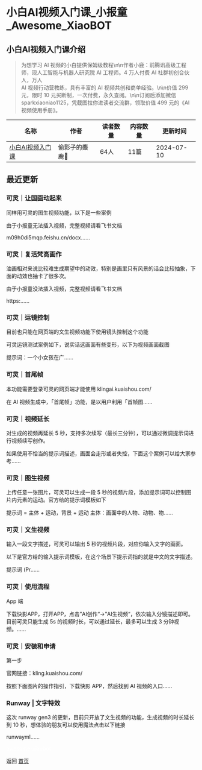 # 小白AI视频入门课_小报童_Awesome_XiaoBOT

## 小白AI视频入门课介绍
> 为想学习 AI 视频的小白提供保姆级教程\n\n作者小鹿：前腾讯高级工程师，现人工智能与机器人研究院 AI 工程师。4 万人付费 AI 社群初创合伙人，万人  
AI 视频行动营教练，具有丰富的 AI 视频共创和商单经验。\n\n价值 299 元，限时 10 元买断制，一次付费，永久查阅。\n\n订阅后添加微信  
sparkxiaoniao1125，凭截图拉你进读者交流群，领取价值 499 元的《AI 视频使用手册》。  
  


|名称|作者|读者数量|内容数量|更新时间|
|---|---|---|---|---|
|[小白AI视频入门课](https://xiaobot.net/p/systemdesign001?refer=0b133df9-27dc-423b-8101-639049001c13)|偷影子的麋鹿🦌|64人|11篇|2024-07-10|

## 最近更新
### 可灵｜让国画动起来

同样用可灵的图生视频功能，以下是一些案例

由于小报童无法插入视频，完整视频请看飞书文档

m09h0di5mqp.feishu.cn/docx......

### 可灵｜复活梵高画作

油画相对来说比较难生成期望中的动效，特别是画里只有风景的话会比较抽象，下面的动效也抽卡了很多次。

由于小报童没法插入视频，完整视频请看飞书文档

https:......

### 可灵｜运镜控制

目前也只能在网页端的文生视频功能下使用镜头控制这个功能

可灵运镜测试案例如下，说实话这画面有些变形，以下为视频画面截图

提示词：一个小女孩在广......

### 可灵｜首尾帧

本功能需要登录可灵的网页端才能使用 klingai.kuaishou.com/

在 AI 视频生成中，「首尾帧」功能，是以用户利用「首帧图......

### 可灵｜视频延长

对生成的视频再延长 5 秒，支持多次续写（最长三分钟），可以通过微调提示词进行视频续写创作。

如果使用不恰当的提示词描述，画面会走形或者失控，下面这个案例可以给大家参考......

### 可灵｜图生视频

上传任意一张图片，可灵可以生成一段 5 秒的视频片段，添加提示词可以控制图片内元素的运动。官方给的提示词模板如下

提示词 = 主体 + 运动，背景 + 运动 主体：画面中的人物、动物、物......

### 可灵｜文生视频

输入一段文字描述，可灵可以输出 5 秒的视频片段，对应你输入文字的画面。

以下是官方给的输入提示词模板，在这个场景下提示词指的就是中文的文字描述。

提示词 (Pr......

### 可灵｜使用流程

App 端

下载快影APP，打开APP，点击”AI创作“->”AI生视频“，依次输入分镜描述即可。目前可灵只能生成 5s 的视频时长，可以通过延长，最多可以生成 3
分钟视频。......

### 可灵｜安装和申请

第一步

官网链接：kling.kuaishou.com/

按照下面图片的操作指引，下载快影 APP，然后找到 AI 视频的入口......

### Runway | 文字特效

这次 runway gen3 的更新，目前只开放了文生视频的功能，生成视频的时长延长到 10 秒，想体验的朋友可以使用魔法点击以下链接

runwayml......


<a href="https://github.com/Reno9527/awesome-xiaobot" style="color: white; text-decoration: none;">awesome-xiaobot</a>

返回 [首页](../README.md)
